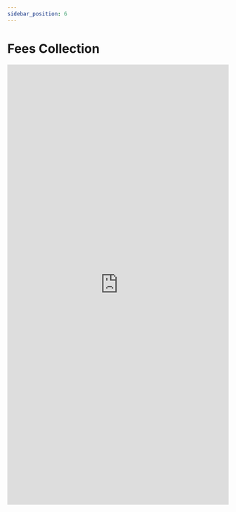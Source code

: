 ```yaml
---
sidebar_position: 6
---
```


# Fees Collection

<iframe 
  src="https://drive.google.com/file/d/12tInAH_TsiYYdLYe8NsS9jkid-PsgjQv/preview" 
  width="100%" 
  height="1000px"
  frameBorder="0">
</iframe>

